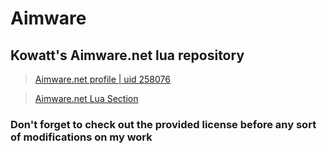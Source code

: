 # Aimware

## Kowatt's Aimware.net lua repository

>[Aimware.net profile | uid 258076](https://aimware.net/forum/user/258076)

>[Aimware.net Lua Section](https://aimware.net/forum/board/90)

### Don't forget to check out the provided license before any sort of modifications on my work
